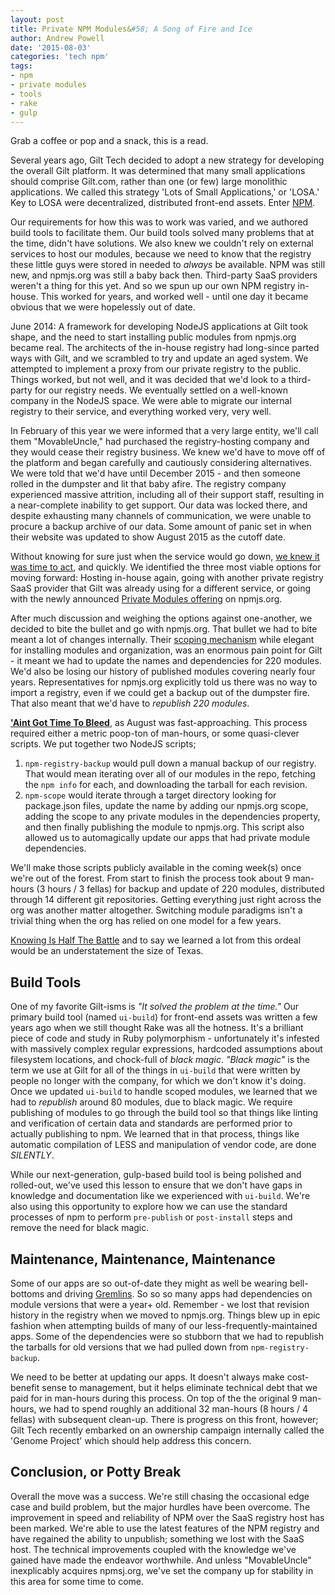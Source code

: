 ```yaml
---
layout: post
title: Private NPM Modules&#58; A Song of Fire and Ice
author: Andrew Powell
date: '2015-08-03'
categories: 'tech npm'
tags:
- npm
- private modules
- tools
- rake
- gulp
---
```


Grab a coffee or pop and a snack, this is a read.

Several years ago, Gilt Tech decided to adopt a new strategy for developing the overall Gilt platform. It was determined that many small applications should comprise Gilt.com, rather than one (or few) large monolithic applications. We called this strategy 'Lots of Small Applications,' or 'LOSA.' Key to LOSA were decentralized, distributed front-end assets. Enter [NPM](https://www.npmjs.com/about).

Our requirements for how this was to work was varied, and we authored build tools to facilitate them. Our build tools solved many problems that at the time, didn't have solutions. We also knew we couldn't rely on external services to host our modules, because we need to know that the registry these little guys were stored in needed to *always* be available. NPM was still new, and npmjs.org was still a baby back then. Third-party SaaS providers weren't a thing for this yet. And so we spun up our own NPM registry in-house. This worked for years, and worked well - until one day it became obvious that we were hopelessly out of date.

June 2014: A framework for developing NodeJS applications at Gilt took shape, and the need to start installing public modules from npmjs.org became real. The architects of the in-house registry had long-since parted ways with Gilt, and we scrambled to try and update an aged system. We attempted to implement a proxy from our private registry to the public. Things worked, but not well, and it was decided that we'd look to a third-party for our registry needs. We eventually settled on a well-known company in the NodeJS space.  We were able to migrate our internal registry to their service, and everything worked very, very well.

In February of this year we were informed that a very large entity, we'll call them "MovableUncle," had purchased the registry-hosting company and they would cease their registry business. We knew we'd have to move off of the platform and began carefully and cautiously considering alternatives. We were told that we'd have until December 2015 - and then someone rolled in the dumpster and lit that baby afire. The registry company experienced massive attrition, including all of their support staff, resulting in a near-complete inability to get support. Our data was locked there, and despite exhausting many channels of communication, we were unable to procure a backup archive of our data. Some amount of panic set in when their website was updated to show August 2015 as the cutoff date.

Without knowing for sure just when the service would go down, [we knew it was time to act](https://www.youtube.com/watch?v=NU0PijNCEwo), and quickly. We identified the three most viable options for moving forward: Hosting in-house again, going with another private registry SaaS provider that Gilt was already using for a different service, or going with the newly announced [Private Modules offering](https://www.npmjs.com/private-modules) on npmjs.org.

After much discussion and weighing the options against one-another, we decided to bite the bullet and go with npmjs.org. That bullet we had to bite meant a lot of changes internally. Their [scoping mechanism](https://docs.npmjs.com/getting-started/scoped-packages) while elegant for installing modules and organization, was an enormous pain point for Gilt - it meant we had to update the names and dependencies for 220 modules. We'd also be losing our history of published modules covering nearly four years. Representatives for npmjs.org explicitly told us there was no way to import a registry, even if we could get a backup out of the dumpster fire. That also meant that we'd have to *republish 220 modules*.

**['Aint Got Time To Bleed](https://www.youtube.com/watch?v=w6Qhc-8cxMU)**, as August was fast-approaching. This process required either a metric poop-ton of man-hours, or some quasi-clever scripts. We put together two NodeJS scripts;

1. `npm-registry-backup` would pull down a manual backup of our registry. That would mean iterating over all of our modules in the repo, fetching the `npm info` for each, and downloading the tarball for each revision.
2. `npm-scope` would iterate through a target directory looking for package.json files, update the name by adding our npmjs.org scope, adding the scope to any private modules in the dependencies property, and then finally publishing the module to npmjs.org. This script also allowed us to automagically update our apps that had private module dependencies.

We'll make those scripts publicly available in the coming week(s) once we're out of the forest. From start to finish the process took about 9 man-hours (3 hours / 3 fellas) for backup and update of 220 modules, distributed through 14 different git repositories. Getting everything just right across the org was another matter altogether. Switching module paradigms isn't a trivial thing when the org has relied on one model for a few years.

[Knowing Is Half The Battle](https://www.youtube.com/watch?v=pele5vptVgc) and to say we learned a lot from this ordeal would be an understatement the size of Texas.

## Build Tools

One of my favorite Gilt-isms is *"It solved the problem at the time."* Our primary build tool (named `ui-build`) for front-end assets was written a few years ago when we still thought Rake was all the hotness. It's a brilliant piece of code and study in Ruby polymorphism - unfortunately it's infested with massively complex regular expressions, hardcoded assumptions about filesystem locations, and chock-full of *black magic*. *"Black magic"* is the term we use at Gilt for all of the things in `ui-build` that were written by people no longer with the company, for which we don't know it's doing. Once we updated `ui-build` to handle scoped modules, we learned that we had to *republish* around 80 modules, due to black magic. We require publishing of modules to go through the build tool so that things like linting and verification of certain data and standards are performed prior to actually publishing to npm. We learned that in that process, things like automatic compilation of LESS and manipulation of vendor code, are done *SILENTLY*.

While our next-generation, gulp-based build tool is being polished and rolled-out, we've used this lesson to ensure that we don't have gaps in knowledge and documentation like we experienced with `ui-build`. We're also using this opportunity to explore how we can use the standard processes of npm to perform `pre-publish` or `post-install` steps and remove the need for black magic.

## Maintenance, Maintenance, Maintenance

Some of our apps are so out-of-date they might as well be wearing bell-bottoms and driving [Gremlins](https://jimburgan71.files.wordpress.com/2008/04/76gremlin.jpg). So so so many apps had dependencies on module versions that were a year+ old. Remember - we lost that revision history in the registry when we moved to npmjs.org. Things blew up in epic fashion when attempting builds of many of our less-frequently-maintained apps. Some of the dependencies were so stubborn that we had to republish the tarballs for old versions that we had pulled down from `npm-registry-backup`. 

We need to be better at updating our apps. It doesn't always make cost-benefit sense to management, but it helps eliminate technical debt that we paid for in man-hours during this process. On top of the the original 9 man-hours, we had to spend roughly an additional 32 man-hours (8 hours / 4 fellas) with subsequent clean-up. There is progress on this front, however; Gilt Tech recently embarked on an ownership campaign internally called the 'Genome Project' which should help address this concern.

## Conclusion, or Potty Break

Overall the move was a success. We're still chasing the occasional edge case and build problem, but the major hurdles have been overcome. The improvement in speed and reliability of NPM over the SaaS registry host has been marked. We're able to use the latest features of the NPM registry and have regained the ability to unpublish; something we lost with the SaaS host. The technical improvements coupled with the knowledge we've gained have made the endeavor worthwhile. And unless "MovableUncle" inexplicably acquires npmsj.org, we've set the company up for stability in this area for some time to come.

